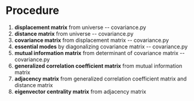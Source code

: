 # Procedure
1. **displacement matrix** from universe -- covariance.py
2. **distance matrix** from universe -- covariance.py
3. **covariance matrix** from displacement matrix -- covariance.py
4. **essential modes** by diagonalizing covariance matrix -- covariance.py
5. **mutual information matrix** from determinant of covariance matrix -- covariance.py
6. **generalized correlation coefficient matrix** from mutual information matrix
7. **adjacency matrix** from generalized correlation coefficient matrix and distance matrix
8. **eigenvector centrality matrix** from adjacency matrix

